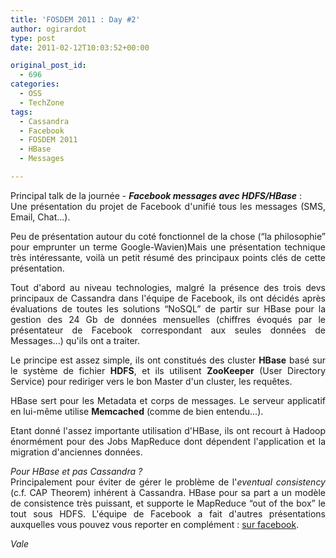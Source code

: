 ```yaml
---
title: 'FOSDEM 2011 : Day #2'
author: ogirardot
type: post
date: 2011-02-12T10:03:52+00:00

original_post_id:
  - 696
categories:
  - OSS
  - TechZone
tags:
  - Cassandra
  - Facebook
  - FOSDEM 2011
  - HBase
  - Messages

---
```

<p style="text-align:justify;">
  Principal talk de la journée - <strong><em>Facebook messages avec HDFS/HBase</em></strong> :<br /> Une présentation du projet de Facebook d'unifié tous les messages (SMS, Email, Chat...).
</p>
<!--more-->

<p style="text-align:justify;">
  Peu de présentation autour du coté fonctionnel de la chose (&#8220;la philosophie&#8221; pour emprunter un terme Google-Wavien)Mais une présentation technique très intéressante, voilà un petit résumé des principaux points clés de cette présentation.
</p>

<p style="text-align:justify;">
  Tout d'abord au niveau technologies, malgré la présence des trois devs principaux de Cassandra dans l'équipe de Facebook, ils ont décidés après évaluations de toutes les solutions &#8220;NoSQL&#8221; de partir sur HBase pour la gestion des 24 Gb de données mensuelles (chiffres évoqués par le présentateur de Facebook correspondant aux seules données de Messages...) qu'ils ont a traiter.
</p>

<p style="text-align:justify;">
  Le principe est assez simple, ils ont constitués des cluster <strong>HBase</strong> basé sur le système de fichier <strong>HDFS</strong>, et ils utilisent <strong>ZooKeeper</strong> (User Directory Service) pour rediriger vers le bon Master d'un cluster, les requêtes.
</p>

<p style="text-align:justify;">
  HBase sert pour les Metadata et corps de messages. Le serveur applicatif en lui-même utilise <strong>Memcached</strong> (comme de bien entendu...).
</p>

<p style="text-align:justify;">
  Etant donné l'assez importante utilisation d'HBase, ils ont recourt à Hadoop énormément pour des Jobs MapReduce dont dépendent l'application et la migration d'anciennes données.
</p>

<p style="text-align:justify;">
  <em>Pour HBase et pas Cassandra ?</em><br /> Principalement pour éviter de gérer le problème de l'<em>eventual consistency</em> (c.f. CAP Theorem) inhérent à Cassandra. HBase pour sa part a un modèle de consistence très puissant, et supporte le MapReduce &#8220;out of the box&#8221; le tout sous HDFS. L'équipe de Facebook a fait d'autres présentations auxquelles vous pouvez vous reporter en complément : <a href="http://www.facebook.com/video/video.php?v=690851516105&oid=9445547199&comments" target="_blank">sur facebook</a>.
</p>

<p style="text-align:justify;">
  <em>Vale</em>
</p>